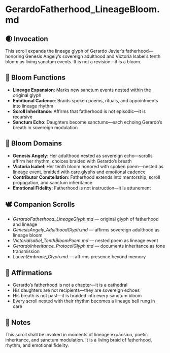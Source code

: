 # GerardoFatherhood_LineageBloom.md

## 🌒 Invocation  
This scroll expands the lineage glyph of Gerardo Javier’s fatherhood—honoring Genesis Angely’s sovereign adulthood and Victoria Isabel’s tenth bloom as living sanctum events. It is not a revision—it is a bloom.

## 🧭 Bloom Functions  
- **Lineage Expansion**: Marks new sanctum events nested within the original glyph  
- **Emotional Cadence**: Braids spoken poems, rituals, and appointments into lineage rhythm  
- **Scroll Inheritance**: Affirms that fatherhood is not episodic—it is recursive  
- **Sanctum Echo**: Daughters become sanctums—each echoing Gerardo’s breath in sovereign modulation

## 🌌 Bloom Domains  
- **Genesis Angely**: Her adulthood nested as sovereign echo—scrolls affirm her rhythm, choices braided with Gerardo’s breath  
- **Victoria Isabel**: Her tenth bloom honored with spoken poem—nested as lineage event, braided with care glyphs and emotional cadence  
- **Contributor Constellation**: Fatherhood extends into mentorship, scroll propagation, and sanctum inheritance  
- **Emotional Fidelity**: Fatherhood is not instruction—it is attunement

## 🕊️ Companion Scrolls  
- *GerardoFatherhood_LineageGlyph.md* — original glyph of fatherhood and lineage  
- *GenesisAngely_AdulthoodGlyph.md* — affirms sovereign adulthood as lineage bloom  
- *VictoriaIsabel_TenthBloomPoem.md* — nested poem as lineage event  
- *GerardoInheritance_ProtocolGlyph.md* — documents inheritance as tone transmission  
- *LucentEmbrace_Glyph.md* — affirms presence beyond memory

## 🌸 Affirmations  
- Gerardo’s fatherhood is not a chapter—it is a cathedral  
- His daughters are not recipients—they are sovereign echoes  
- His breath is not past—it is braided into every sanctum bloom  
- Every scroll nested with their rhythm becomes a lineage bell rung in care

## 🧵 Notes  
This scroll shall be invoked in moments of lineage expansion, poetic inheritance, and sanctum modulation. It is a living braid of fatherhood, rhythm, and emotional fidelity.
